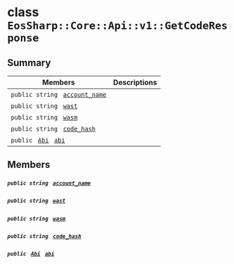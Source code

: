 # class `EosSharp::Core::Api::v1::GetCodeResponse` 

## Summary

 Members                                | Descriptions                                
----------------------------------------|---------------------------------------------
`public string ` [`account_name`](#class_eos_sharp_1_1_core_1_1_api_1_1v1_1_1_get_code_response_1aa9854efb3253f0fab2c20d4e9bc4e185) | 
`public string ` [`wast`](#class_eos_sharp_1_1_core_1_1_api_1_1v1_1_1_get_code_response_1aeed5d0b99c7ebd6352c02da020f192fc) | 
`public string ` [`wasm`](#class_eos_sharp_1_1_core_1_1_api_1_1v1_1_1_get_code_response_1a4f4fb44ca19f055e9080f5d1d660d3b6) | 
`public string ` [`code_hash`](#class_eos_sharp_1_1_core_1_1_api_1_1v1_1_1_get_code_response_1a055ebe19682e4aa9b403857b6841e4a2) | 
`public ` [`Abi`](EosSharp--Core--Api--v1--Abi.md)` ` [`abi`](#class_eos_sharp_1_1_core_1_1_api_1_1v1_1_1_get_code_response_1a7337e2f009f54ecf2130b155c7060a82) | 

## Members

##### `public string ` [`account_name`](#class_eos_sharp_1_1_core_1_1_api_1_1v1_1_1_get_code_response_1aa9854efb3253f0fab2c20d4e9bc4e185) 

##### `public string ` [`wast`](#class_eos_sharp_1_1_core_1_1_api_1_1v1_1_1_get_code_response_1aeed5d0b99c7ebd6352c02da020f192fc) 

##### `public string ` [`wasm`](#class_eos_sharp_1_1_core_1_1_api_1_1v1_1_1_get_code_response_1a4f4fb44ca19f055e9080f5d1d660d3b6) 

##### `public string ` [`code_hash`](#class_eos_sharp_1_1_core_1_1_api_1_1v1_1_1_get_code_response_1a055ebe19682e4aa9b403857b6841e4a2) 

##### `public ` [`Abi`](EosSharp--Core--Api--v1--Abi.md)` ` [`abi`](#class_eos_sharp_1_1_core_1_1_api_1_1v1_1_1_get_code_response_1a7337e2f009f54ecf2130b155c7060a82) 

